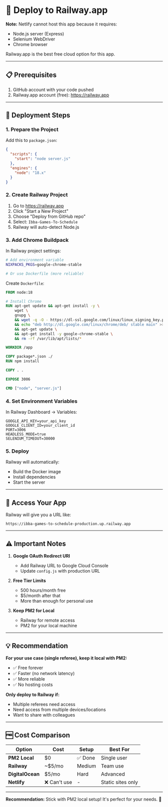 # 🚂 Deploy to Railway.app

**Note:** Netlify cannot host this app because it requires:
- Node.js server (Express)
- Selenium WebDriver
- Chrome browser

Railway.app is the best free cloud option for this app.

---

## 📋 Prerequisites

1. GitHub account with your code pushed
2. Railway.app account (free): https://railway.app

---

## 🚀 Deployment Steps

### 1. Prepare the Project

Add this to `package.json`:

```json
{
  "scripts": {
    "start": "node server.js"
  },
  "engines": {
    "node": "18.x"
  }
}
```

### 2. Create Railway Project

1. Go to https://railway.app
2. Click "Start a New Project"
3. Choose "Deploy from GitHub repo"
4. Select: `Ibba-Games-To-Schedule`
5. Railway will auto-detect Node.js

### 3. Add Chrome Buildpack

In Railway project settings:

```bash
# Add environment variable
NIXPACKS_PKGS=google-chrome-stable

# Or use Dockerfile (more reliable)
```

Create `Dockerfile`:

```dockerfile
FROM node:18

# Install Chrome
RUN apt-get update && apt-get install -y \
    wget \
    gnupg \
    && wget -q -O - https://dl-ssl.google.com/linux/linux_signing_key.pub | apt-key add - \
    && echo "deb http://dl.google.com/linux/chrome/deb/ stable main" >> /etc/apt/sources.list.d/google.list \
    && apt-get update \
    && apt-get install -y google-chrome-stable \
    && rm -rf /var/lib/apt/lists/*

WORKDIR /app

COPY package*.json ./
RUN npm install

COPY . .

EXPOSE 3006

CMD ["node", "server.js"]
```

### 4. Set Environment Variables

In Railway Dashboard → Variables:

```
GOOGLE_API_KEY=your_api_key
GOOGLE_CLIENT_ID=your_client_id
PORT=3006
HEADLESS_MODE=true
SELENIUM_TIMEOUT=30000
```

### 5. Deploy

Railway will automatically:
- Build the Docker image
- Install dependencies
- Start the server

---

## 🔗 Access Your App

Railway will give you a URL like:
```
https://ibba-games-to-schedule-production.up.railway.app
```

---

## ⚠️ Important Notes

1. **Google OAuth Redirect URI**
   - Add Railway URL to Google Cloud Console
   - Update `config.js` with production URL

2. **Free Tier Limits**
   - 500 hours/month free
   - $5/month after that
   - More than enough for personal use

3. **Keep PM2 for Local**
   - Railway for remote access
   - PM2 for your local machine

---

## 💡 Recommendation

**For your use case (single referee), keep it local with PM2:**
- ✅ Free forever
- ✅ Faster (no network latency)
- ✅ More reliable
- ✅ No hosting costs

**Only deploy to Railway if:**
- Multiple referees need access
- Need access from multiple devices/locations
- Want to share with colleagues

---

## 🆓 Cost Comparison

| Option | Cost | Setup | Best For |
|--------|------|-------|----------|
| **PM2 Local** | $0 | ✅ Done | Single user |
| **Railway** | ~$5/mo | Medium | Team use |
| **DigitalOcean** | $5/mo | Hard | Advanced |
| **Netlify** | ❌ Can't use | - | Static sites only |

---

**Recommendation:** Stick with PM2 local setup! It's perfect for your needs. 🎯

